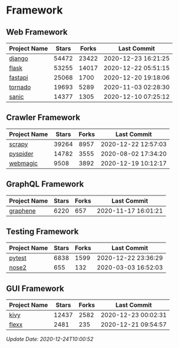 # Framework

## Web Framework
| Project Name | Stars | Forks | Last Commit |
| ------------ | ----- | ----- | ----------- |
| [django](https://github.com/django/django) | 54472 | 23422 | 2020-12-23 16:21:25 |
| [flask](https://github.com/pallets/flask) | 53255 | 14017 | 2020-12-22 05:51:15 |
| [fastapi](https://github.com/tiangolo/fastapi) | 25068 | 1700 | 2020-12-20 19:18:06 |
| [tornado](https://github.com/tornadoweb/tornado) | 19693 | 5289 | 2020-11-03 02:28:30 |
| [sanic](https://github.com/huge-success/sanic) | 14377 | 1305 | 2020-12-10 07:25:12 |

## Crawler Framework
| Project Name | Stars | Forks | Last Commit |
| ------------ | ----- | ----- | ----------- |
| [scrapy](https://github.com/scrapy/scrapy) | 39264 | 8957 | 2020-12-22 12:57:03 |
| [pyspider](https://github.com/binux/pyspider) | 14782 | 3555 | 2020-08-02 17:34:20 |
| [webmagic](https://github.com/code4craft/webmagic) | 9508 | 3892 | 2020-12-19 10:12:17 |

## GraphQL Framework
| Project Name | Stars | Forks | Last Commit |
| ------------ | ----- | ----- | ----------- |
| [graphene](https://github.com/graphql-python/graphene) | 6220 | 657 | 2020-11-17 16:01:21 |

## Testing Framework
| Project Name | Stars | Forks | Last Commit |
| ------------ | ----- | ----- | ----------- |
| [pytest](https://github.com/pytest-dev/pytest) | 6838 | 1599 | 2020-12-22 23:36:29 |
| [nose2](https://github.com/nose-devs/nose2) | 655 | 132 | 2020-03-03 16:52:03 |

## GUI Framework
| Project Name | Stars | Forks | Last Commit |
| ------------ | ----- | ----- | ----------- |
| [kivy](https://github.com/kivy/kivy) | 12437 | 2582 | 2020-12-23 00:02:31 |
| [flexx](https://github.com/flexxui/flexx) | 2481 | 235 | 2020-12-21 09:54:57 |

*Update Date: 2020-12-24T10:00:52*